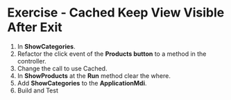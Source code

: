 ﻿# Exercise - Cached Keep View Visible After Exit

1.	In **ShowCategories**.
2.  Refactor the click event of the **Products button** to a method in the controller.   
3.  Change the call to use Cached.
4. In **ShowProducts** at the **Run** method clear the where.
4. Add **ShowCategories** to the **ApplicationMdi**.
5. Build and Test 

